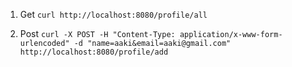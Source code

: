 1. Get
   `curl http://localhost:8080/profile/all`

2. Post
   `curl -X POST -H "Content-Type: application/x-www-form-urlencoded" -d "name=aaki&email=aaki@gmail.com" http://localhost:8080/profile/add` 
